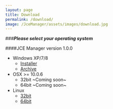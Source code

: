 ```yaml
---
layout: page
title: Download
permalink: /download/
image: /JceManager/assets/images/download.jpg
---
```



###***Please select your operating system***
<br>

####<i class="fa fa-download"></i>JCE Manager version 1.0.0
<br>

 - <i class="fa fa-windows"></i>Windows XP/7/8
 	- <i class="fa fa-wrench"></i> [Installer][winInstaller]
 	- <i class="fa fa-archive"></i> [Archive][winArch]
 - <i class="fa fa-apple"></i> OSX >= 10.0.6
  	- 32bit ~Coming soon~
 	- 64bit	~Coming soon~
 - <i class="fa fa-linux"></i> Linux
  	- [32bit][linux32]
 	- [64bit][linux64]


[winInstaller]: ../assets/bin/windows/setup.exe
[winArch]: ../JceManager/assets/bin/windows/jceManager.rar
[mac32]: /assets/images/os-icons/windows.jpg
[mac64]: /assets/images/os-icons/windows.jpg
[linux32]: /assets/images/os-icons/windows.jpg
[linux64]: /assets/images/os-icons/windows.jpg
